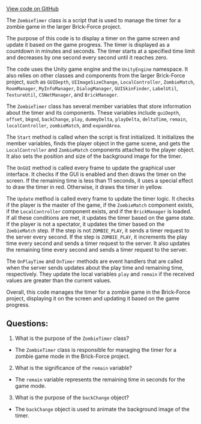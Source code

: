 [View code on GitHub](https://github.com/TieHaxJan/Brick-Force/Assembly-CSharp\ZombieTimer.cs)

The `ZombieTimer` class is a script that is used to manage the timer for a zombie game in the larger Brick-Force project. 

The purpose of this code is to display a timer on the game screen and update it based on the game progress. The timer is displayed as a countdown in minutes and seconds. The timer starts at a specified time limit and decreases by one second every second until it reaches zero. 

The code uses the Unity game engine and the `UnityEngine` namespace. It also relies on other classes and components from the larger Brick-Force project, such as `GUIDepth`, `UIImageSizeChange`, `LocalController`, `ZombieMatch`, `RoomManager`, `MyInfoManager`, `DialogManager`, `GUISkinFinder`, `LabelUtil`, `TextureUtil`, `CSNetManager`, and `BrickManager`.

The `ZombieTimer` class has several member variables that store information about the timer and its components. These variables include `guiDepth`, `offset`, `bkgnd`, `backChange`, `play`, `dummyDelta`, `playDelta`, `deltaTime`, `remain`, `localController`, `zombieMatch`, and `expandArea`.

The `Start` method is called when the script is first initialized. It initializes the member variables, finds the player object in the game scene, and gets the `LocalController` and `ZombieMatch` components attached to the player object. It also sets the position and size of the background image for the timer.

The `OnGUI` method is called every frame to update the graphical user interface. It checks if the GUI is enabled and then draws the timer on the screen. If the remaining time is less than 11 seconds, it uses a special effect to draw the timer in red. Otherwise, it draws the timer in yellow.

The `Update` method is called every frame to update the timer logic. It checks if the player is the master of the game, if the `ZombieMatch` component exists, if the `LocalController` component exists, and if the `BrickManager` is loaded. If all these conditions are met, it updates the timer based on the game state. If the player is not a spectator, it updates the timer based on the `ZombieMatch` step. If the step is not `ZOMBIE_PLAY`, it sends a timer request to the server every second. If the step is `ZOMBIE_PLAY`, it increments the play time every second and sends a timer request to the server. It also updates the remaining time every second and sends a timer request to the server.

The `OnPlayTime` and `OnTimer` methods are event handlers that are called when the server sends updates about the play time and remaining time, respectively. They update the local variables `play` and `remain` if the received values are greater than the current values.

Overall, this code manages the timer for a zombie game in the Brick-Force project, displaying it on the screen and updating it based on the game progress.
## Questions: 
 1. What is the purpose of the `ZombieTimer` class?
- The `ZombieTimer` class is responsible for managing the timer for a zombie game mode in the Brick-Force project.

2. What is the significance of the `remain` variable?
- The `remain` variable represents the remaining time in seconds for the game mode.

3. What is the purpose of the `backChange` object?
- The `backChange` object is used to animate the background image of the timer.